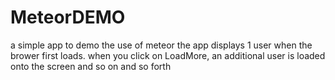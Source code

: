 # MeteorDEMO

a simple app to demo the use of meteor
the app displays 1 user when the brower first loads.
when you click on LoadMore, an additional user is loaded onto the screen
and so on and so forth
